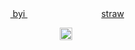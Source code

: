 <div align="center"> ‎‎‎ ‎<a href="https://rentry.co/curseboy"> byi </a>   ‎ ‎‎‎ ‎‎ ‎‎  ‎ ‎‎‎ ‎‎ ‎‎     ‎ ‎‎‎‎ ‎‎‎ ‎‎ ‎‎   ‎ ‎‎‎ ‎‎  ‎‎ ‎‎   ‎ ‎‎‎ ‎‎ ‎‎   ‎ ‎‎‎ ‎‎ ‎‎ ‎ ‎‎‎ ‎‎ ‎‎ <a href="https://19days.straw.page"> straw</a>   
 </div> 

<p align="center"> <img src="https://i.pinimg.com/736x/a9/1e/cc/a91ecc51cb608d30472f403ebba60f46.jpg" width=20> </p> 
<p align="center">
